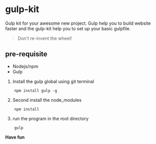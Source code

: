 # gulp-kit
Gulp kit for your awesome new project. Gulp help you to build website faster and the gulp-kit help you to set up your basic gulpfile.

> Don't re-invent the wheel!

## pre-requisite	
- Nodejs/npm
- Gulp

1. Install the gulp global using git terminal
```
	npm install gulp -g
```
2. Second install the node_modules
```
	npm install
```
3. run the program in the root directory
```
	gulp
```

**Have fun**
